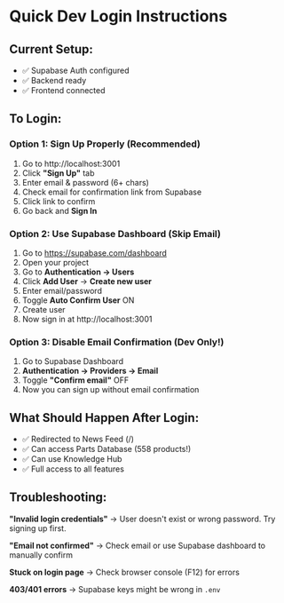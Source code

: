 # Quick Dev Login Instructions

## Current Setup:
- ✅ Supabase Auth configured
- ✅ Backend ready
- ✅ Frontend connected

## To Login:

### Option 1: Sign Up Properly (Recommended)
1. Go to http://localhost:3001
2. Click **"Sign Up"** tab
3. Enter email & password (6+ chars)
4. Check email for confirmation link from Supabase
5. Click link to confirm
6. Go back and **Sign In**

### Option 2: Use Supabase Dashboard (Skip Email)
1. Go to https://supabase.com/dashboard
2. Open your project
3. Go to **Authentication → Users**
4. Click **Add User** → **Create new user**
5. Enter email/password
6. Toggle **Auto Confirm User** ON
7. Create user
8. Now sign in at http://localhost:3001

### Option 3: Disable Email Confirmation (Dev Only!)
1. Go to Supabase Dashboard
2. **Authentication → Providers → Email**
3. Toggle **"Confirm email"** OFF
4. Now you can sign up without email confirmation

## What Should Happen After Login:
- ✅ Redirected to News Feed (/)
- ✅ Can access Parts Database (558 products!)
- ✅ Can use Knowledge Hub
- ✅ Full access to all features

## Troubleshooting:

**"Invalid login credentials"**
→ User doesn't exist or wrong password. Try signing up first.

**"Email not confirmed"**
→ Check email or use Supabase dashboard to manually confirm

**Stuck on login page**
→ Check browser console (F12) for errors

**403/401 errors**
→ Supabase keys might be wrong in `.env`

